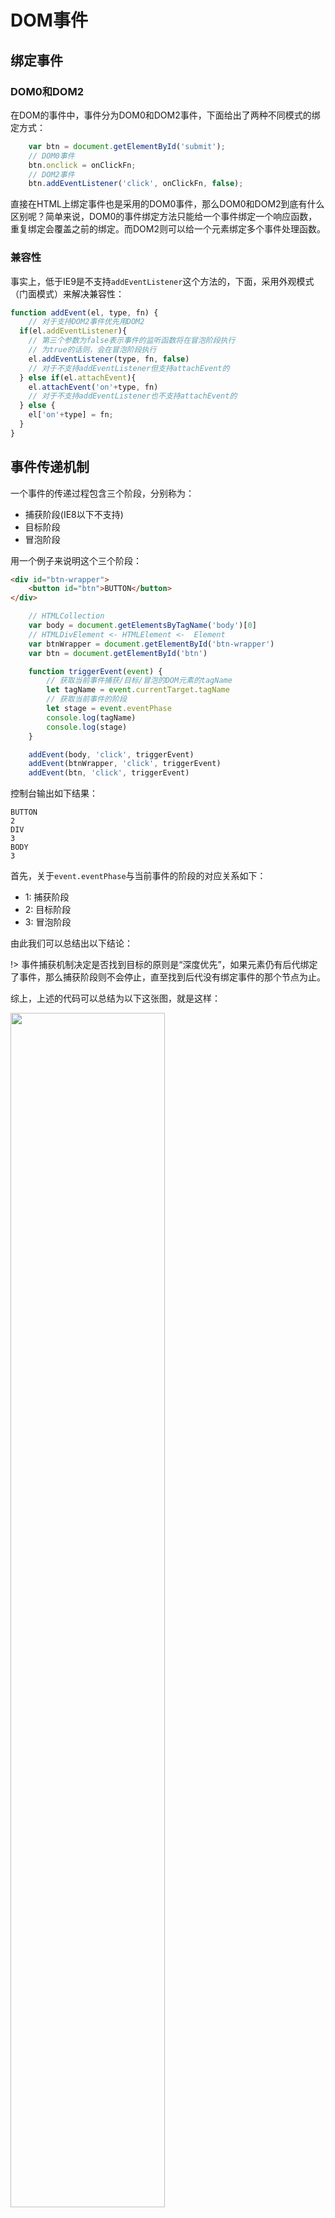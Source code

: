 # DOM事件

## 绑定事件

### DOM0和DOM2
在DOM的事件中，事件分为DOM0和DOM2事件，下面给出了两种不同模式的绑定方式：

```js
	var btn = document.getElementById('submit');
	// DOM0事件
	btn.onclick = onClickFn;
	// DOM2事件    
    btn.addEventListener('click', onClickFn, false);
```

直接在HTML上绑定事件也是采用的DOM0事件，那么DOM0和DOM2到底有什么区别呢？简单来说，DOM0的事件绑定方法只能给一个事件绑定一个响应函数，重复绑定会覆盖之前的绑定。而DOM2则可以给一个元素绑定多个事件处理函数。

### 兼容性

事实上，低于IE9是不支持`addEventListener`这个方法的，下面，采用外观模式（门面模式）来解决兼容性：
```js
function addEvent(el, type, fn) {
	// 对于支持DOM2事件优先用DOM2
  if(el.addEventListener){
  	// 第三个参数为false表示事件的监听函数将在冒泡阶段执行
  	// 为true的话则，会在冒泡阶段执行
  	el.addEventListener(type, fn, false)
  	// 对于不支持addEventListener但支持attachEvent的
  } else if(el.attachEvent){
  	el.attachEvent('on'+type, fn)
  	// 对于不支持addEventListener也不支持attachEvent的
  } else {
  	el['on'+type] = fn;
  }
}
```

## 事件传递机制

一个事件的传递过程包含三个阶段，分别称为：

- 捕获阶段(IE8以下不支持)
- 目标阶段
- 冒泡阶段



用一个例子来说明这个三个阶段：
```html
<div id="btn-wrapper">
	<button id="btn">BUTTON</button>
</div>
```

```js
	// HTMLCollection
	var body = document.getElementsByTagName('body')[0]
	// HTMLDivElement <- HTMLElement <-  Element
	var btnWrapper = document.getElementById('btn-wrapper')
	var btn = document.getElementById('btn')

	function triggerEvent(event) {
		// 获取当前事件捕获/目标/冒泡的DOM元素的tagName
		let tagName = event.currentTarget.tagName
		// 获取当前事件的阶段
		let stage = event.eventPhase
		console.log(tagName)
		console.log(stage)
	}

	addEvent(body, 'click', triggerEvent)
	addEvent(btnWrapper, 'click', triggerEvent)
	addEvent(btn, 'click', triggerEvent)
```



控制台输出如下结果：
```console
BUTTON
2 
DIV
3
BODY
3
```

首先，关于`event.eventPhase`与当前事件的阶段的对应关系如下：
 
- 1: 捕获阶段
- 2: 目标阶段
- 3: 冒泡阶段

由此我们可以总结出以下结论：

!> 事件捕获机制决定是否找到目标的原则是“深度优先”，如果元素仍有后代绑定了事件，那么捕获阶段则不会停止，直至找到后代没有绑定事件的那个节点为止。


综上，上述的代码可以总结为以下这张图，就是这样：

<img style="width: 70%" src="./JavaScript/img/js-01.png" alt="">

那么，问题来了，如何将上述事件的事件监听函数的执行顺序颠倒过来呢？

!> 当然这种奇葩的需求，只能在DOM2级事件中，设定`addEventListener`的第三个参数为`true`。

最后再强调一遍`addEventListener`的第三个参数的作用：

- `true` 表示该元素在事件的“捕获阶段”（由外往内传递时）响应事件；
- `false` 表示该元素在事件的“冒泡阶段”（由内向外传递时）响应事件。

## 事件截获

在移动端开发时，我们常常会遇到这样一种需求：在一个`list`的`item`中，点击`item`本身进入查看详情，点击右侧的`button`执行某个业务相关的功能，如下图：

<img style="width: 70%" src="./JavaScript/img/js-02.png" alt="">

当右侧的`button`并未脱离文档流，且属于`item`的某个子节点，当点击了右侧的`button`后，初学者往往会感到郁闷，我只是想触发`button`的事件，为什么连`item`的事件也触发了。

现在，我们很好结合两节的知识来阐述原因了——事件冒泡机制。

那么，如何截获事件呢？DOM2级事件为我们提供了一个阻止事件冒泡的函数——`preventDefault()`


在上一节事件的处理函数的最后一行加上以下代码：

```js
	event.preventDefault()
```

在此点击按钮，控制台便得到了以下输出：

```console
BUTTON
2 
```

是不是很好地解决了开始的需求？


?> 再次强调兼容性问题，这种只适用于`DOM2`级事件，`DOM0`的事件请绕道。此外，IE对应的阻止事件冒泡的方法是`event.cancelbubble()`

























currentTarget

当前的target

target 和 currentTarget 的区别？